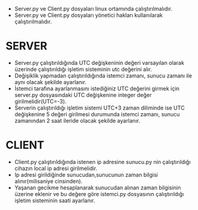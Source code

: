 * Server.py ve Client.py dosyaları linux ortamında çalıştırılmalıdır.
* Server.py ve Client.py dosyaları yönetici hakları kullanılarak çalıştırılmalıdır.

# SERVER
* Server.py çalıştırıldığında UTC değişkeninin değeri varsayılan olarak üzerinde çalıştırıldığı işletim sisteminin utc değerini alır.
* Değişiklik yapmadan çalıştırıldığında istemci zamanı, sunucu zamanı ile aynı olacak şekilde ayarlanır.
* İstemci tarafına ayarlanmasını istediğiniz UTC değerini girmek için server.py dosyasındaki UTC değişkenine integer değer girilmelidir(UTC=-3).
* Serverin çalıştırıldığı işletim sistemi UTC+3 zaman diliminde ise UTC değişkenine 5 değeri girilmesi durumunda istemci zamanı, sunucu zamanından 2 saat ileride olacak şekilde ayarlanır.

# CLIENT
* Client.py çalıştırıldığında istenen ip adresine sunucu.py nin çalıştırıldığı cihazın local ip adresi girilmelidir.
* Ip adresi girildiğinde sunucudan,sunucunun zaman bilgisi alınır(milisaniye cinsinden).
* Yaşanan gecikme hesaplanarak sunucudan alınan zaman bilgisinin üzerine eklenir ve bu değere göre istemci.py dosyasının çalıştırıldığı işletim sisteminin saati ayarlanır.
